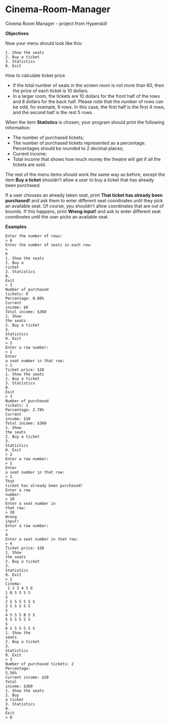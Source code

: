 # Cinema-Room-Manager

Cinema Room Manager - project from Hyperskill

<p><b>Objectives</b></p>
<p>Now your menu should look like this:</p>
<code>1. Show the seats</code><br>
<code>2. Buy a ticket</code><br>
<code>3. Statistics</code><br>
<code>0. Exit</code><br>

<p>How to calculate ticket price</p>
<ul>
	<li>If the total number of seats in the screen room is not more than 60, then the price of each ticket is 10 dollars.</li>
	<li>In a larger room, the tickets are 10 dollars for the front half of the rows and 8 dollars for the back half. Please note that the number of rows can be odd, for example, 9 rows. In this case, the first half is the first 4 rows, and the second half is the rest 5 rows.</li>
</ul>

<p> When the item <b>Statistics</b> is chosen, your program should print the following information:</p>

<ul>
	<li>The number of purchased tickets;</li>
	<li>The number of purchased tickets represented as a percentage. Percentages should be rounded to 2 decimal places;</li>
	<li>Current income;</li>
	<li>Total income that shows how much money the theatre will get if all the tickets are sold.</li>
</ul>

<p>The rest of the menu items should work the same way as before, except the item <b>Buy a ticket</b> shouldn't allow a user to buy a ticket that has already been purchased.</p>

<p>If a user chooses an already taken seat, print <b>That ticket has already been purchased!</b> and ask them to enter different seat coordinates until they pick an available seat. Of course, you shouldn't allow coordinates that are out of bounds. If this happens, print <b>Wrong input!</b> and ask to enter different seat coordinates until the user picks an available seat.</p>

<p><b>Examples</b></p> 

<code>Enter the number of rows:</code><br>
<code>> 6</code><br>
<code>Enter the number of seats in each row:</code><br>
<code>> 6</code><br>
<code>1. Show the seats</code><br>
<code>2. Buy a ticket</code><br>
<code>3. Statistics</code><br>
<code>0. Exit</code><br>
<code>> 3</code><br>
<code>Number of purchased tickets: 0</code><br>
<code>Percentage: 0.00%</code><br>
<code>Current income: $0</code><br>
<code>Total income: $360</code><br>
<code>1. Show the seats</code><br>
<code>2. Buy a ticket</code><br>
<code>3. Statistics</code><br>
<code>0. Exit</code><br>
<code>> 2</code><br>
<code>Enter a row number:</code><br>
<code>> 1</code><br>
<code>Enter a seat number in that row:</code><br>
<code>> 1</code><br>
<code>Ticket price: $10</code><br>
<code>1. Show the seats</code><br>
<code>2. Buy a ticket</code><br>
<code>3. Statistics</code><br>
<code>0. Exit</code><br>
<code>> 3</code><br>
<code>Number of purchased tickets: 1</code><br>
<code>Percentage: 2.78%</code><br>
<code>Current income: $10</code><br>
<code>Total income: $360</code><br>
<code>1. Show the seats</code><br>
<code>2. Buy a ticket</code><br>
<code>3. Statistics</code><br>
<code>0. Exit</code><br>
<code>> 2</code><br>
<code>Enter a row number:</code><br>
<code>> 1</code><br>
<code>Enter a seat number in that row:</code><br>
<code>> 1</code><br>
<code>That ticket has already been purchased!</code><br>
<code>Enter a row number:</code><br>
<code>> 10</code><br>
<code>Enter a seat number in that row:</code><br>
<code>> 20</code><br>
<code>Wrong input!</code><br>
<code>Enter a row number:</code><br>
<code>> 4</code><br>
<code>Enter a seat number in that row:</code><br>
<code>> 4</code><br>
<code>Ticket price: $10</code><br>
<code>1. Show the seats</code><br>
<code>2. Buy a ticket</code><br>
<code>3. Statistics</code><br>
<code>0. Exit</code><br>
<code>> 1</code><br>
<code>Cinema:</code><br>
<code>  1 2 3 4 5 6</code><br>
<code>1 B S S S S S</code><br>
<code>2 S S S S S S</code><br>
<code>3 S S S S S S</code><br>
<code>4 S S S B S S</code><br>
<code>5 S S S S S S</code><br>
<code>6 S S S S S S</code><br>
<code>1. Show the seats</code><br>
<code>2. Buy a ticket</code><br>
<code>3. Statistics</code><br>
<code>0. Exit</code><br>
<code>> 3</code><br>
<code>Number of purchased tickets: 2</code><br>
<code>Percentage: 5.56%</code><br>
<code>Current income: $20</code><br>
<code>Total income: $360</code><br>
<code>1. Show the seats</code><br>
<code>2. Buy a ticket</code><br>
<code>3. Statistics</code><br>
<code>0. Exit</code><br>
<code>> 0</code><br>